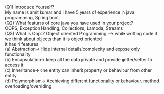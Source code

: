 (Q1) Introduce Yourself?<br>
      My name is amit kumar and i have 5 years of experience in java programming, Spring boot. <br>
(Q2) What features of core java you have used in your project?<br>
      OOPS, Exception Handling, Collections, Lambda, Streams<br>
(Q3) What is Oops?
     Object oriented Programming --> while writting code if we think about objects than it is object oriented<br>
     it has 4 features <br>
     (a) Abstraction-> Hide internal details/complexity and expose only functionality <br>
     (b) Encapsulation-> keep all the data private and provide getter/setter to access it <br>
     (c) Inheritance-> one entity can inherit property or behaviour from other entity <br>
     (d) Polymorphism-> Acchieving different functionality or behaviour. method overloading/overriding <br>
